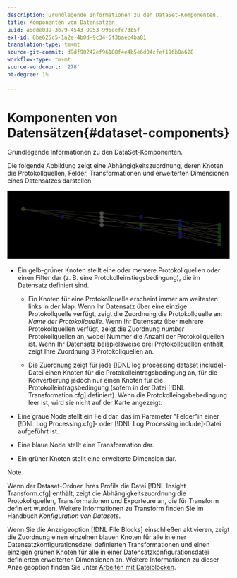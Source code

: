 ```yaml
---
description: Grundlegende Informationen zu den DataSet-Komponenten.
title: Komponenten von Datensätzen
uuid: a5dde039-3b79-4543-9953-995eefc73b5f
exl-id: 6be625c5-1a2e-4b0d-9c34-5f3baec4ba81
translation-type: tm+mt
source-git-commit: d9df90242ef96188f4e4b5e6d04cfef196b0a628
workflow-type: tm+mt
source-wordcount: '278'
ht-degree: 1%

---
```


# Komponenten von Datensätzen{#dataset-components}

Grundlegende Informationen zu den DataSet-Komponenten.

Die folgende Abbildung zeigt eine Abhängigkeitszuordnung, deren Knoten die Protokollquellen, Felder, Transformationen und erweiterten Dimensionen eines Datensatzes darstellen.

![](assets/vis_DependencyMap.png)

* Ein gelb-grüner Knoten stellt eine oder mehrere Protokollquellen oder einen Filter dar (z. B. eine Protokolleinstiegsbedingung), die im Datensatz definiert sind.

   * Ein Knoten für eine Protokollquelle erscheint immer am weitesten links in der Map. Wenn Ihr Datensatz über eine einzige Protokollquelle verfügt, zeigt die Zuordnung die Protokollquelle an: *Name der Protokollquelle*. Wenn Ihr Datensatz über mehrere Protokollquellen verfügt, zeigt die Zuordnung *number* Protokollquellen an, wobei Nummer die Anzahl der Protokollquellen ist. Wenn Ihr Datensatz beispielsweise drei Protokollquellen enthält, zeigt Ihre Zuordnung 3 Protokollquellen an.

   * Die Zuordnung zeigt für jede [!DNL log processing dataset include]-Datei einen Knoten für die Protokolleintragsbedingung an, für die Konvertierung jedoch nur einen Knoten für die Protokolleintragsbedingung (sofern in der Datei [!DNL Transformation.cfg] definiert). Wenn die Protokolleingabebedingung leer ist, wird sie nicht auf der Karte angezeigt.

* Eine graue Node stellt ein Feld dar, das im Parameter &quot;Felder&quot;in einer [!DNL Log Processing.cfg]- oder [!DNL Log Processing include]-Datei aufgeführt ist.

* Eine blaue Node stellt eine Transformation dar.
* Ein grüner Knoten stellt eine erweiterte Dimension dar.

>[!NOTE]
>
>Wenn der Dataset-Ordner Ihres Profils die Datei [!DNL Insight Transform.cfg] enthält, zeigt die Abhängigkeitszuordnung die Protokollquellen, Transformationen und Exporteure an, die für Transform definiert wurden. Weitere Informationen zu Transform finden Sie im Handbuch *Konfiguration von Datasets*.

Wenn Sie die Anzeigeoption [!DNL File Blocks] einschließen aktivieren, zeigt die Zuordnung einen einzelnen blauen Knoten für alle in einer Datensatzkonfigurationsdatei definierten Transformationen und einen einzigen grünen Knoten für alle in einer Datensatzkonfigurationsdatei definierten erweiterten Dimensionen an. Weitere Informationen zu dieser Anzeigeoption finden Sie unter [Arbeiten mit Dateiblöcken](../../../../../home/c-get-started/c-admin-intrf/c-dataset-mgrs/c-dep-maps/c-wkg-file-blocks.md#concept-3652bbabfbd34449a5f842d8aa598efc).
